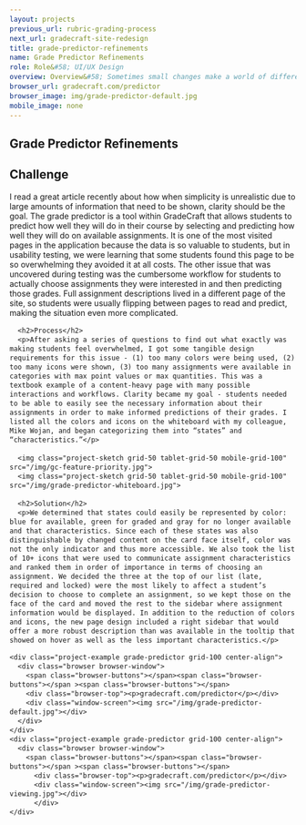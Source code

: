 ```yaml
---
layout: projects
previous_url: rubric-grading-process
next_url: gradecraft-site-redesign
title: grade-predictor-refinements
name: Grade Predictor Refinements
role: Role&#58; UI/UX Design
overview: Overview&#58; Sometimes small changes make a world of difference for the users of your application. These changes to the grade predictor were exactly that.
browser_url: gradecraft.com/predictor
browser_image: img/grade-predictor-default.jpg
mobile_image: none
---
```


<section class="project-page section grid-container">
 <div class="section-header grid-100"><h1>Grade Predictor Refinements</h1></div>

 <div class="project-data">
   <div class="case-study challenge grid-100 tablet-grid-100">
      <h2>Challenge</h2>
      <p>I read a great article recently about how when simplicity is unrealistic due to large amounts of information that need to be shown, clarity should be the goal. The grade predictor is a tool within GradeCraft that allows students to predict how well they will do in their course by selecting and predicting how well they will do on available assignments. It is one of the most visited pages in the application because the data is so valuable to students, but in usability testing, we were learning that some students found this page to be so overwhelming they avoided it at all costs. The other issue that was uncovered during testing was the cumbersome workflow for students to actually choose assignments they were interested in and then predicting those grades. Full assignment descriptions lived in a different page of the site, so students were usually flipping between pages to read and predict, making the situation even more complicated.</p>


      <h2>Process</h2>
      <p>After asking a series of questions to find out what exactly was making students feel overwhelmed, I got some tangible design requirements for this issue - (1) too many colors were being used, (2) too many icons were shown, (3) too many assignments were available in categories with max point values or max quantities. This was a textbook example of a content-heavy page with many possible interactions and workflows. Clarity became my goal - students needed to be able to easily see the necessary information about their assignments in order to make informed predictions of their grades. I listed all the colors and icons on the whiteboard with my colleague, Mike Wojan, and began categorizing them into “states” and “characteristics.”</p>

      <img class="project-sketch grid-50 tablet-grid-50 mobile-grid-100" src="/img/gc-feature-priority.jpg">
      <img class="project-sketch grid-50 tablet-grid-50 mobile-grid-100" src="/img/grade-predictor-whiteboard.jpg">

      <h2>Solution</h2>
      <p>We determined that states could easily be represented by color: blue for available, green for graded and gray for no longer available and that characteristics. Since each of these states was also distinguishable by changed content on the card face itself, color was not the only indicator and thus more accessible. We also took the list of 10+ icons that were used to communicate assignment characteristics and ranked them in order of importance in terms of choosing an assignment. We decided the three at the top of our list (late, required and locked) were the most likely to affect a student’s decision to choose to complete an assignment, so we kept those on the face of the card and moved the rest to the sidebar where assignment information would be displayed. In addition to the reduction of colors and icons, the new page design included a right sidebar that would offer a more robust description than was available in the tooltip that showed on hover as well as the less important characteristics.</p>
  </div>

    <div class="project-example grade-predictor grid-100 center-align">
      <div class="browser browser-window">
        <span class="browser-buttons"></span><span class="browser-buttons"></span ><span class="browser-buttons"></span>
        <div class="browser-top"><p>gradecraft.com/predictor</p></div>
        <div class="window-screen"><img src="/img/grade-predictor-default.jpg"></div>
      </div>
    </div>
    <div class="project-example grade-predictor grid-100 center-align">
      <div class="browser browser-window">
        <span class="browser-buttons"></span><span class="browser-buttons"></span ><span class="browser-buttons"></span>
          <div class="browser-top"><p>gradecraft.com/predictor</p></div>
          <div class="window-screen"><img src="/img/grade-predictor-viewing.jpg"></div>
          </div>
    </div>
  </div>
</section>
